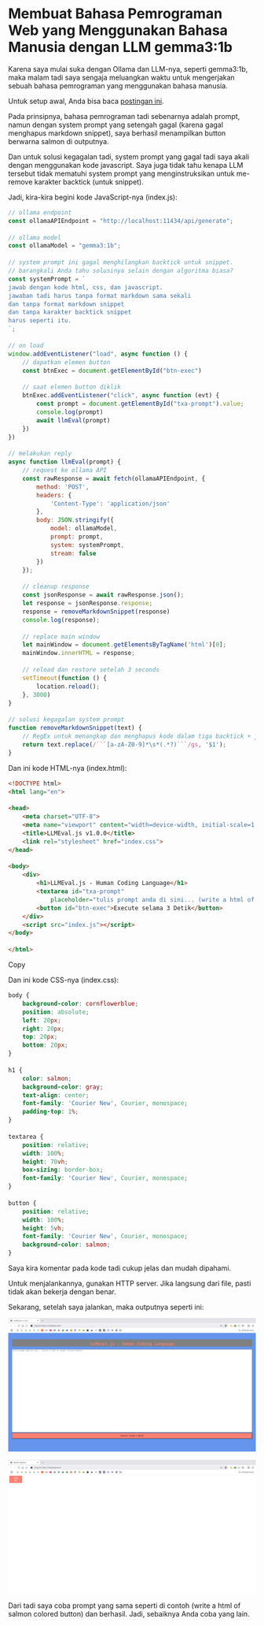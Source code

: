 # Membuat Bahasa Pemrograman Web yang Menggunakan Bahasa Manusia dengan LLM gemma3:1b

Karena saya mulai suka dengan Ollama dan LLM-nya, seperti gemma3:1b, maka malam tadi saya sengaja meluangkan waktu untuk mengerjakan sebuah bahasa pemrograman yang menggunakan bahasa manusia.

Untuk setup awal, Anda bisa baca [postingan ini](https://rakifsul.github.io/menginstall-ollama-dan-open-webui-di-ubuntu-2404-tanpa-docker.html).

Pada prinsipnya, bahasa pemrograman tadi sebenarnya adalah prompt, namun dengan system prompt yang setengah gagal (karena gagal menghapus markdown snippet), saya berhasil menampilkan button berwarna salmon di outputnya. 

Dan untuk solusi kegagalan tadi, system prompt yang gagal tadi saya akali dengan menggunakan kode javascript. Saya juga tidak tahu kenapa LLM tersebut tidak mematuhi system prompt yang menginstruksikan untuk me-remove karakter backtick (untuk snippet).

Jadi, kira-kira begini kode JavaScript-nya (index.js):

```javascript
// ollama endpoint
const ollamaAPIEndpoint = "http://localhost:11434/api/generate";

// ollama model
const ollamaModel = "gemma3:1b";

// system prompt ini gagal menghilangkan backtick untuk snippet. 
// barangkali Anda tahu solusinya selain dengan algoritma biasa?
const systemPrompt = `
jawab dengan kode html, css, dan javascript.
jawaban tadi harus tanpa format markdown sama sekali
dan tanpa format markdown snippet
dan tanpa karakter backtick snippet
harus seperti itu.
`;

// on load
window.addEventListener("load", async function () {
    // dapatkan elemen button
    const btnExec = document.getElementById("btn-exec")

    // saat elemen button diklik
    btnExec.addEventListener("click", async function (evt) {
        const prompt = document.getElementById("txa-prompt").value;
        console.log(prompt)
        await llmEval(prompt)
    })
})

// melakukan reply
async function llmEval(prompt) {
    // request ke ollama API
    const rawResponse = await fetch(ollamaAPIEndpoint, {
        method: 'POST',
        headers: {
            'Content-Type': 'application/json'
        },
        body: JSON.stringify({
            model: ollamaModel,
            prompt: prompt,
            system: systemPrompt,
            stream: false
        })
    });

    // cleanup response
    const jsonResponse = await rawResponse.json();
    let response = jsonResponse.response;
    response = removeMarkdownSnippet(response)
    console.log(response);

    // replace main window
    let mainWindow = document.getElementsByTagName('html')[0];
    mainWindow.innerHTML = response;

    // reload dan restore setelah 3 seconds
    setTimeout(function () {
        location.reload();
    }, 3000)
}

// solusi kegagalan system prompt
function removeMarkdownSnippet(text) {
    // RegEx untuk menangkap dan menghapus kode dalam tiga backtick + jenis bahasa
    return text.replace(/```[a-zA-Z0-9]*\s*(.*?)```/gs, '$1');
}
```

Dan ini kode HTML-nya (index.html):

```html
<!DOCTYPE html>
<html lang="en">

<head>
    <meta charset="UTF-8">
    <meta name="viewport" content="width=device-width, initial-scale=1.0">
    <title>LLMEval.js v1.0.0</title>
    <link rel="stylesheet" href="index.css">
</head>

<body>
    <div>
        <h1>LLMEval.js - Human Coding Language</h1>
        <textarea id="txa-prompt"
            placeholder="tulis prompt anda di sini... (write a html of salmon colored button)"></textarea>
        <button id="btn-exec">Execute selama 3 Detik</button>
    </div>
    <script src="index.js"></script>
</body>

</html>
```

Copy

Dan ini kode CSS-nya (index.css):

```css
body {
    background-color: cornflowerblue;
    position: absolute;
    left: 20px;
    right: 20px;
    top: 20px;
    bottom: 20px;
}

h1 {
    color: salmon;
    background-color: gray;
    text-align: center;
    font-family: 'Courier New', Courier, monospace;
    padding-top: 1%;
}

textarea {
    position: relative;
    width: 100%;
    height: 70vh;
    box-sizing: border-box;
    font-family: 'Courier New', Courier, monospace;
}

button {
    position: relative;
    width: 100%;
    height: 5vh;
    font-family: 'Courier New', Courier, monospace;
    background-color: salmon;
}
```

Saya kira komentar pada kode tadi cukup jelas dan mudah dipahami.

Untuk menjalankannya, gunakan HTTP server. Jika langsung dari file, pasti tidak akan bekerja dengan benar.

Sekarang, setelah saya jalankan, maka outputnya seperti ini:

<p align="center">
    <img src="../media/Screenshot-from-2025-07-27-11-43-05.png?raw=true" alt="tampilan"/>
</p>

<p align="center">
    <img src="../media/Screenshot-from-2025-07-27-11-43-40.png?raw=true" alt="tampilan"/>
</p>

Dari tadi saya coba prompt yang sama seperti di contoh (write a html of salmon colored button) dan berhasil. Jadi, sebaiknya Anda coba yang lain.